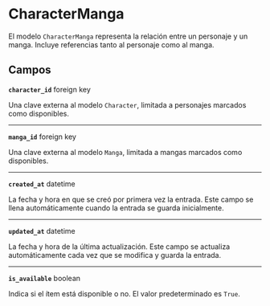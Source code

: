 # CharacterManga <Badge type="danger" text="model" />

El modelo `CharacterManga` representa la relación entre un personaje y un manga. Incluye referencias tanto al personaje como al manga.

## Campos

**`character_id`** foreign key

Una clave externa al modelo `Character`, limitada a personajes marcados como disponibles.

---

**`manga_id`** foreign key

Una clave externa al modelo `Manga`, limitada a mangas marcados como disponibles.

---

**`created_at`** datetime

La fecha y hora en que se creó por primera vez la entrada. Este campo se llena automáticamente cuando la entrada se guarda inicialmente.

---

**`updated_at`** datetime

La fecha y hora de la última actualización. Este campo se actualiza automáticamente cada vez que se modifica y guarda la entrada.

---

**`is_available`** boolean

Indica si el ítem está disponible o no. El valor predeterminado es `True`.
